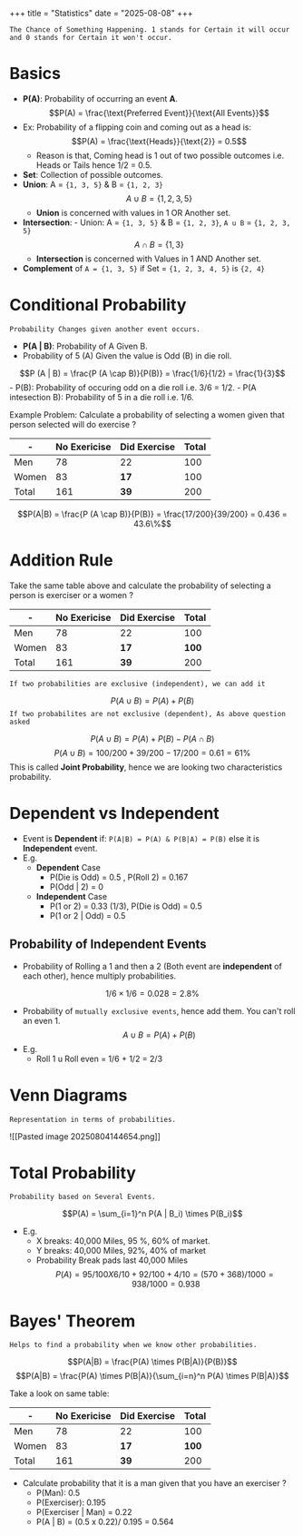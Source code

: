 +++
title = "Statistics"
date = "2025-08-08"
+++

`The Chance of Something Happening. 1 stands for Certain it will occur and 0 stands for Certain it won't occur.`

# Basics

- **P(A)**: Probability of occurring an event **A**.
$$P(A) = \frac{\text{Preferred Event}}{\text{All Events}}$$
- Ex: Probability of a flipping coin and coming out as a head is:
$$P(A) = \frac{\text{Heads}}{\text{2}} = 0.5$$
	- Reason is that, Coming head is 1 out of two possible outcomes i.e. Heads or Tails hence 1/2 = 0.5.
- **Set**: Collection of possible outcomes.
- **Union**: A = `{1, 3, 5}` & B = `{1, 2, 3}`
$$A \cup B = \{ 1,\, 2,\, 3,\, 5 \}$$
	- **Union** is concerned with values in 1 OR Another set.
- **Intersection**: - Union: A = `{1, 3, 5}` & B = `{1, 2, 3}`, `A u B` = `{1, 2, 3, 5}`
$$A \cap B = \{ 1,\, 3\}$$
	- **Intersection** is concerned with Values in 1 AND Another set.
- **Complement** of `A = {1, 3, 5}` if Set = `{1, 2, 3, 4, 5}` is `{2, 4}`

# Conditional Probability

`Probability Changes given another event occurs.`

- **P(A | B)**: Probability of A Given B.
- Probability of 5 (A) Given the value is Odd (B) in die roll.

$$P (A | B) = \frac{P (A \cap B)}{P(B)} = \frac{1/6}{1/2} = \frac{1}{3}$$
	- P(B): Probability of occuring odd on a die roll i.e. 3/6 = 1/2.
	- P(A intesection B): Probability of 5 in a die roll i.e. 1/6.

Example Problem: Calculate a probability of selecting a women given that person selected will do exercise ?


| -     | No Exericise | Did Exercise | Total |
| ----- | ------------ | ------------ | ----- |
| Men   | 78           | 22           | 100   |
| Women | 83           | **17**       | 100   |
| Total | 161          | **39**       | 200   |

$$P(A|B) = \frac{P (A \cap B)}{P(B)} = \frac{17/200}{39/200} = 0.436 = 43.6\%$$

# Addition Rule

Take the same table above and calculate the probability of selecting a person is exerciser or a women ?

| -     | No Exericise | Did Exercise | Total   |
| ----- | ------------ | ------------ | ------- |
| Men   | 78           | 22           | 100     |
| Women | 83           | **17**       | **100** |
| Total | 161          | **39**       | 200     |


`If two probabilities are exclusive (independent), we can add it`

$$P(A \cup B) = P(A) + P(B)$$
`If two probabilites are not exclusive (dependent), As above question asked`

$$P(A \cup B) = P(A) + P(B) - P(A \cap B)$$
$$P(A \cup B) = 100/200 + 39/200 - 17/200 = 0.61 = 61\%$$
This is called **Joint Probability**, hence we are looking two characteristics probability.

# Dependent vs Independent

- Event is **Dependent** if: `P(A|B) = P(A) & P(B|A) = P(B)` else it is **Independent** event.
- E.g.
	- **Dependent** Case
		- P(Die is Odd) = 0.5 , P(Roll 2) = 0.167
		- P(Odd | 2) = 0
	- **Independent** Case
		- P(1 or 2) = 0.33 (1/3), P(Die is Odd) = 0.5
		- P(1 or 2 | Odd) = 0.5




## Probability of Independent Events

- Probability of Rolling a 1 and then a 2 (Both event are **independent** of each other), hence multiply probabilities.

$$1/6 \times 1/6 = 0.028 = 2.8 \%$$
- Probability of `mutually exclusive events`, hence add them. You can't roll an even 1.
$$A \cup B = P(A) + P(B)$$
- E.g.
	- Roll 1 u Roll even = 1/6 + 1/2 = 2/3

# Venn Diagrams

`Representation in terms of probabilities.`

![[Pasted image 20250804144654.png]]


# Total Probability

`Probability based on Several Events.`

$$P(A) = \sum_{i=1}^n P(A | B_i) \times P(B_i)$$
- E.g.
	- X breaks: 40,000 Miles, 95 %, 60% of market.
	- Y breaks: 40,000 Miles, 92%, 40% of market
	- Probability Break pads last 40,000 Miles
$$P(A) = 95/100 X 6/10 + 92/100 + 4/10 = (570 + 368)/1000 = 938/1000 = 0.938$$

# Bayes' Theorem

`Helps to find a probability when we know other probabilities.`

$$P(A|B) = \frac{P(A) \times P(B|A)}{P(B)}$$
$$P(A|B) = \frac{P(A) \times P(B|A)}{\sum_{i=n}^n P(A) \times P(B|A)}$$

Take a look on same table:

| -     | No Exericise | Did Exercise | Total   |
| ----- | ------------ | ------------ | ------- |
| Men   | 78           | 22           | 100     |
| Women | 83           | **17**       | **100** |
| Total | 161          | **39**       | 200     |

- Calculate probability that it is a man given that you have an exerciser ?
	- P(Man): 0.5
	- P(Exerciser): 0.195
	- P(Exerciser | Man) = 0.22
	- P(A | B) = (0.5 x 0.22)/ 0.195 = 0.564

